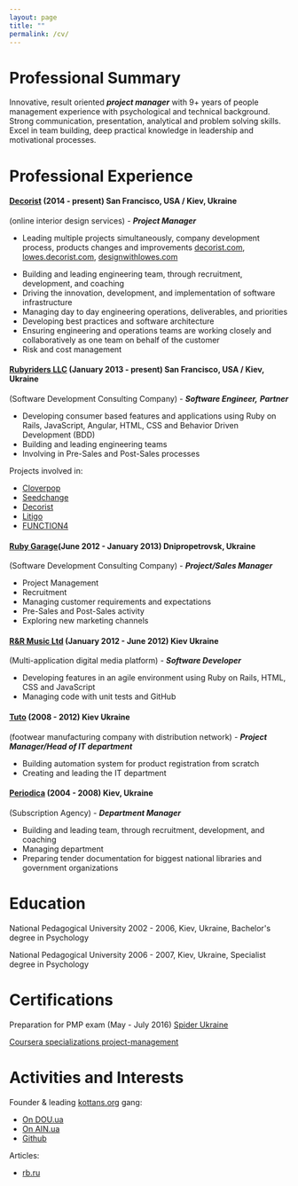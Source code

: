 ```yaml
---
layout: page
title: ""
permalink: /cv/
---
```


# Professional Summary

Innovative, result oriented ***project manager*** with 9+ years  of people management experience with psychological and technical background. Strong communication, presentation, analytical and problem solving skills.
Excel in team building, deep practical knowledge in leadership and motivational processes.

# Professional Experience

<!-- DECORIST -->

#### [Decorist](https://www.decorist.com/) (2014 - present) San Francisco, USA / Kiev, Ukraine
(online interior design services) - ***Project Manager***

* Leading multiple projects simultaneously, company development process, products changes and improvements [decorist.com](https://decorist.com/), [lowes.decorist.com](http://lowes.decorist.com/), [designwithlowes.com](https://www.designwithlowes.com/)
<!-- * Hiring development team from the first person, growing the size of the team to 30 people -->
* Building and leading engineering team, through recruitment, development, and
coaching
* Driving the innovation, development, and implementation of software infrastructure
* Managing day to day engineering operations, deliverables, and priorities
* Developing best practices and software architecture
* Ensuring engineering and operations teams are working closely and collaboratively as one team
on behalf of the customer
* Risk and cost management

<!-- DECORIST -->

<!-- RUBYRIDERS -->

#### [Rubyriders LLC](http://www.rubyriders.com/) (January 2013 - present) San Francisco, USA / Kiev, Ukraine
(Software Development Consulting Company) - ***Software Engineer,***  ***Partner***

* Developing consumer based features and applications using Ruby on Rails, JavaScript, Angular, HTML, CSS and Behavior Driven Development (BDD)
* Building and leading engineering teams
* Involving in Pre-Sales and Post-Sales processes

Projects involved in:

* [Cloverpop](https://www.cloverpop.com/)
* [Seedchange](https://www.seedchange.com/)
* [Decorist](https://www.decorist.com/)
* [Litigo](http://www.litigo.org/)
* [FUNCTION4](http://fn4.us/)

<!-- RUBYRIDERS -->

<!-- RUBYGARAGE -->

#### [Ruby Garage](https://rubygarage.org/)(June 2012 - January 2013) Dnipropetrovsk, Ukraine
(Software Development Consulting Company) - ***Project/Sales Manager***

* Project Management
* Recruitment
* Managing customer requirements and expectations
* Pre-Sales and Post-Sales activity
* Exploring new marketing channels

<!-- RUBYGARAGE -->

<!-- TUNHOG -->

#### [R&R Music Ltd](https://www.linkedin.com/company/1938618) (January 2012 - June 2012) Kiev Ukraine
(Multi-application digital media platform) - ***Software Developer***

* Developing features in an agile environment using Ruby on Rails, HTML, CSS and JavaScript
* Managing code with unit tests and GitHub

<!-- TUNHOG -->

<!-- TUTO -->

#### [Tuto](http://tuto.bigopt.com/) (2008 - 2012) Kiev Ukraine
(footwear manufacturing company with distribution network) - ***Project Manager/Head of IT department***

* Building automation system for product registration from scratch
* Creating and leading the IT department

<!-- TUNHOG -->

<!-- PERIODICA -->

#### [Periodica](http://www.periodik.com.ua/) (2004 - 2008) Kiev, Ukraine
(Subscription Agency) - ***Department Manager***
<!-- TODO fix this -->

* Building and leading team, through recruitment, development, and
coaching
* Managing department
* Preparing tender documentation for biggest national libraries and government organizations


<!-- PERIODICA -->

# Education
National Pedagogical University 2002 - 2006, Kiev, Ukraine, Bachelor's degree in Psychology

National Pedagogical University 2006 - 2007, Kiev, Ukraine, Specialist degree in Psychology

# Certifications

Preparation for PMP exam (May - July 2016) [Spider Ukraine](http://spiderproject.com.ua/en/certification/calendar/)

[Coursera specializations project-management](https://www.coursera.org/specializations/project-management)

# Activities and Interests

Founder & leading [kottans.org](http://kottans.org/) gang:

* [On DOU.ua](https://dou.ua/forums/tags/kottans.org/)
* [On AIN.ua](http://ain.ua/tag/kottans)
* [Github](https://github.com/Kottans)

Articles:

* [rb.ru](http://rb.ru/author/sychov/)

